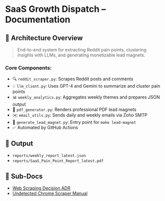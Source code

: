 # SaaS Growth Dispatch – Documentation

## 🔧 Architecture Overview
> End-to-end system for extracting Reddit pain points, clustering insights with LLMs, and generating monetizable lead magnets.

### Core Components:
- 🔍 `reddit_scraper.py`: Scrapes Reddit posts and comments
- 💡 `llm_client.py`: Uses GPT-4 and Gemini to summarize and cluster pain points
- 📊 `weekly_analytics.py`: Aggregates weekly themes and prepares JSON output
- 🧾 `pdf_generator.py`: Renders professional PDF lead magnets
- ✉️ `email_utils.py`: Sends daily and weekly emails via Zoho SMTP
- 🧠 `generate_lead_magnet.py`: Entry point for `make lead-magnet`
- ✅ Automated by GitHub Actions

## 📁 Output
- `reports/weekly_report_latest.json`
- `reports/SaaS_Pain_Point_Report_latest.pdf`

## 📄 Sub-Docs
- [Web Scraping Decision ADR](0001-web-scraping-solution-selection.md)
- [Undetected Chrome Scraper Manual](manuals/undetected_scraper_usage.md)
